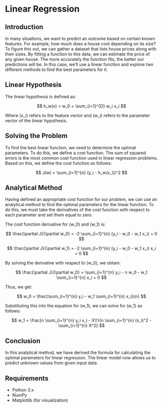 # Linear Regression

## Introduction

In many situations, we want to predict an outcome based on certain known features. For example, how much does a house cost depending on its size? To figure this out, we can gather a dataset that lists house prices along with their sizes. By fitting a function to this data, we can estimate the price of any given house. The more accurately the function fits, the better our predictions will be. In this case, we’ll use a linear function and explore two different methods to find the best parameters for it.

## Linear Hypothesis

The linear hypothesis is defined as:

$$
h_w(x) = w_0 + \sum_{i=1}^{D} w_i x_i
$$

Where \(x_i\) refers to the feature vector and \(w_i\) refers to the parameter vector of the linear hypothesis.

## Solving the Problem

To find the best linear function, we need to determine the optimal parameters. To do this, we define a cost function. The sum of squared errors is the most common cost function used in linear regression problems. Based on this, we define the cost function as follows:

$$
J(w) = \sum_{i=1}^{n} (y_i - h_w(x_i))^2
$$

## Analytical Method

Having defined an appropriate cost function for our problem, we can use an analytical method to find the optimal parameters for the linear function. To do this, we must take the derivatives of the cost function with respect to each parameter and set them equal to zero.

The cost function derivative for \(w_0\) and \(w_1\) is:

$$
\frac{\partial J}{\partial w_0} = -2 \sum_{i=1}^{n} (y_i - w_0 - w_1 x_i) = 0
$$

$$
\frac{\partial J}{\partial w_1} = -2 \sum_{i=1}^{n} (y_i - w_0 - w_1 x_i) x_i = 0
$$

By solving the derivative with respect to \(w_0\), we obtain:

$$
\frac{\partial J}{\partial w_0} = \sum_{i=1}^{n} y_i - n w_0 - w_1 \sum_{i=1}^{n} x_i = 0
$$

Thus, we get:

$$
w_0 = \frac{\sum_{i=1}^{n} y_i - w_1 \sum_{i=1}^{n} x_i}{n}
$$

Substituting this into the equation for \(w_1\), we can solve for \(w_1\) as follows:

$$
w_1 = \frac{n \sum_{i=1}^{n} y_i x_i - XY}{n \sum_{i=1}^{n} (x_i)^2 - \sum_{i=1}^{n} X^2}
$$

## Conclusion

In this analytical method, we have derived the formula for calculating the optimal parameters for linear regression. The linear model now allows us to predict unknown values from given input data.

## Requirements

- Python 3.x
- NumPy
- Matplotlib (for visualization)

